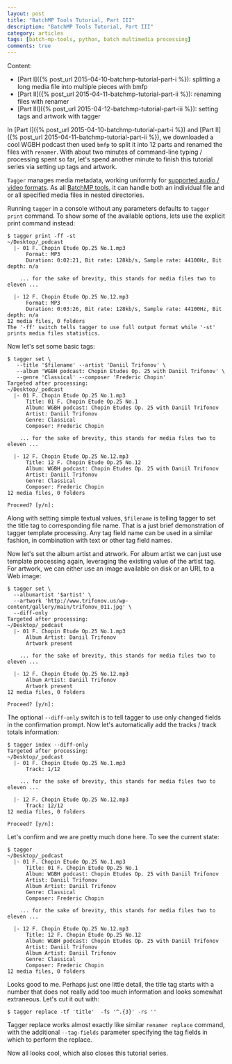 ```yaml
---
layout: post
title: "BatchMP Tools Tutorial, Part III"
description: "BatchMP Tools Tutorial, Part III"
category: articles
tags: [batch-mp-tools, python, batch multimedia processing]
comments: true
---
```


Content:

+ [Part I]({% post_url 2015-04-10-batchmp-tutorial-part-i %}): splitting a long media file into multiple pieces with bmfp
+ [Part II]({% post_url 2015-04-11-batchmp-tutorial-part-ii %}): renaming files with renamer
+ [Part III]({% post_url 2015-04-12-batchmp-tutorial-part-iii %}): setting tags and artwork with tagger

In [Part I]({% post_url 2015-04-10-batchmp-tutorial-part-i %}) and [Part II]({% post_url 2015-04-11-batchmp-tutorial-part-ii %}), we downloaded a cool WGBH podcast then used `bmfp` to split it into 12 parts and renamed the files with `renamer`. With about two minutes of command-line typing / processing spent so far, let's spend another minute to finish this tutorial series via setting up tags and artwork.

`Tagger` manages media metadata, working uniformly for [supported audio / video formats](https://github.com/akpw/batch-mp-tools#supported-formats). As all [BatchMP tools](https://github.com/akpw/batch-mp-tools), it can handle both an individual file and or all specified media files in nested directories.

Running `tagger` in a console without any parameters defaults to `tagger print` command. To show some of the available options, lets use the explicit print command instead:

````
$ tagger print -ff -st
~/Desktop/_podcast
  |- 01 F. Chopin Etude Op.25 No.1.mp3
      Format: MP3
      Duration: 0:02:21, Bit rate: 128kb/s, Sample rate: 44100Hz, Bit depth: n/a

    ... for the sake of brevity, this stands for media files two to eleven ...

  |- 12 F. Chopin Etude Op.25 No.12.mp3
      Format: MP3
      Duration: 0:03:26, Bit rate: 128kb/s, Sample rate: 44100Hz, Bit depth: n/a
12 media files, 0 folders
The '-ff' switch tells tagger to use full output format while '-st' prints media files statistics.
````

Now let's set some basic tags:

````
$ tagger set \
   --title '$filename' --artist 'Daniil Trifonov' \
   --album 'WGBH podcast: Chopin Etudes Op. 25 with Daniil Trifonov' \
   --genre 'Classical' --composer 'Frederic Chopin'
Targeted after processing:
~/Desktop/_podcast
  |- 01 F. Chopin Etude Op.25 No.1.mp3
      Title: 01 F. Chopin Etude Op.25 No.1
      Album: WGBH podcast: Chopin Etudes Op. 25 with Daniil Trifonov
      Artist: Daniil Trifonov
      Genre: Classical
      Composer: Frederic Chopin

    ... for the sake of brevity, this stands for media files two to eleven ...

  |- 12 F. Chopin Etude Op.25 No.12.mp3
      Title: 12 F. Chopin Etude Op.25 No.12
      Album: WGBH podcast: Chopin Etudes Op. 25 with Daniil Trifonov
      Artist: Daniil Trifonov
      Genre: Classical
      Composer: Frederic Chopin
12 media files, 0 folders

Proceed? [y/n]:
````

Along with setting simple textual values, `$filename` is telling tagger to set the title tag to corresponding file name. That is a just brief demonstration of tagger template processing. Any tag field name can be used in a similar fashion, in combination with text or other tag field names.

Now let's set the album artist and atrwork. For album artist we can just use template processing again, leveraging the existing value of the artist tag. For artwork, we can either use an image available on disk or an URL to a Web image:

````
$ tagger set \
  --albumartist '$artist' \
  --artwork 'http://www.trifonov.us/wp-content/gallery/main/trifonov_011.jpg' \
  --diff-only
Targeted after processing:
~/Desktop/_podcast
  |- 01 F. Chopin Etude Op.25 No.1.mp3
      Album Artist: Daniil Trifonov
      Artwork present

    ... for the sake of brevity, this stands for media files two to eleven ...

  |- 12 F. Chopin Etude Op.25 No.12.mp3
      Album Artist: Daniil Trifonov
      Artwork present
12 media files, 0 folders

Proceed? [y/n]:
````

The optional `--diff-only` switch is to tell tagger to use only changed fields in the confirmation prompt.
Now let's automatically add the tracks / track totals information:

````
$ tagger index --diff-only
Targeted after processing:
~/Desktop/_podcast
  |- 01 F. Chopin Etude Op.25 No.1.mp3
      Track: 1/12

    ... for the sake of brevity, this stands for media files two to eleven ...

  |- 12 F. Chopin Etude Op.25 No.12.mp3
      Track: 12/12
12 media files, 0 folders

Proceed? [y/n]:
````

Let's confirm and we are pretty much done here.
To see the current state:

````
$ tagger
~/Desktop/_podcast
  |- 01 F. Chopin Etude Op.25 No.1.mp3
      Title: 01 F. Chopin Etude Op.25 No.1
      Album: WGBH podcast: Chopin Etudes Op. 25 with Daniil Trifonov
      Artist: Daniil Trifonov
      Album Artist: Daniil Trifonov
      Genre: Classical
      Composer: Frederic Chopin

    ... for the sake of brevity, this stands for media files two to eleven ...

  |- 12 F. Chopin Etude Op.25 No.12.mp3
      Title: 12 F. Chopin Etude Op.25 No.12
      Album: WGBH podcast: Chopin Etudes Op. 25 with Daniil Trifonov
      Artist: Daniil Trifonov
      Album Artist: Daniil Trifonov
      Genre: Classical
      Composer: Frederic Chopin
12 media files, 0 folders
````

Looks good to me.  Perhaps just one little detail, the title tag starts with a number that does not really add too much information and looks somewhat extraneous. Let's cut it out with:

````
$ tagger replace -tf 'title'  -fs '^.{3}' -rs ''
````

Tagger replace works almost exactly like similar `renamer replace` command, with the additional `--tag-fields` parameter specifying the tag fields in which to perform the replace.

Now all looks cool, which also closes this tutorial series.

